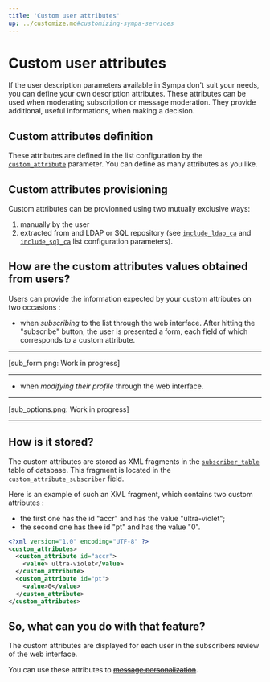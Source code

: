 ```yaml
---
title: 'Custom user attributes'
up: ../customize.md#customizing-sympa-services
---
```


Custom user attributes
======================

If the user description parameters available in Sympa don't suit your needs, you can define your own description attributes. These attributes can be used when moderating subscription or message moderation. They provide additional, useful informations, when making a decision.

Custom attributes definition
----------------------------

These attributes are defined in the list configuration by the [`custom_attribute`](../man/list_config.5.md#custom_attribute) parameter.
You can define as many attributes as you like.

Custom attributes provisioning
------------------------------

Custom attributes can be provionned using two mutually exclusive ways:

  1. manually by the user
  2. extracted from and LDAP or SQL repository
     (see [`include_ldap_ca`](../man/list_config.5.md#include_ldap_ca)
     and [`include_sql_ca`](../man/list_config.5.md#include_sql_ca)
     list configuration parameters).

How are the custom attributes values obtained from users?
---------------------------------------------------------

Users can provide the information expected by your custom attributes on two occasions :

  - when *subscribing* to the list through the web interface. After hitting the "subscribe" button, the user is presented a form, each field of which corresponds to a custom attribute.

----
[sub_form.png: Work in progress]

----

  - when *modifying their profile* through the web interface.

----
[sub_options.png: Work in progress]

----

How is it stored?
-----------------

The custom attributes are stored as XML fragments in the
[`subscriber_table`](../man/sympa_database.5.md#subscriber_table) table of
database. This fragment is located in the `custom_attribute_subscriber` field.

Here is an example of such an XML fragment, which contains two custom attributes :

  - the first one has the id "accr" and has the value "ultra-violet";
  - the second one has thee id "pt" and has the value "0".

``` xml
<?xml version="1.0" encoding="UTF-8" ?>
<custom_attributes>
  <custom_attribute id="accr">
    <value> ultra-violet</value>
  </custom_attribute>
  <custom_attribute id="pt">
    <value>0</value>
  </custom_attribute>
</custom_attributes>
```

So, what can you do with that feature?
--------------------------------------

The custom attributes are displayed for each user in the subscribers review of the web interface.

You can use these attributes to ~~[message personalization](message-personalization.md)~~.

